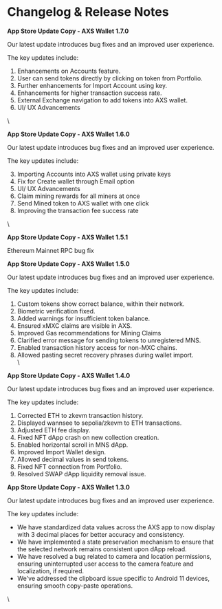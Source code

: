 # Changelog & Release Notes

**App Store Update Copy - AXS Wallet 1.7.0**

Our latest update introduces bug fixes and an improved user experience.

The key updates include:

1. Enhancements on Accounts feature.
2. User can send tokens directly by clicking on token from Portfolio.
3. Further enhancements for Import Account using key.
4. Enhancements for higher transaction success rate.
5. External Exchange navigation to add tokens into AXS wallet.
6. UI/ UX Advancements&#x20;



\


**App Store Update Copy - AXS Wallet 1.6.0**

Our latest update introduces bug fixes and an improved user experience.

The key updates include:

3. Importing Accounts into AXS wallet using private keys
4. Fix for Create wallet through Email option
5. UI/ UX Advancements
6. Claim mining rewards for all miners at once
7. Send Mined token to AXS wallet with one click
8. Improving the transaction fee success rate

\


**App Store Update Copy - AXS Wallet 1.5.1**

Ethereum Mainnet RPC bug fix



**App Store Update Copy - AXS Wallet 1.5.0**

Our latest update introduces bug fixes and an improved user experience.

The key updates include:

1. Custom tokens show correct balance, within their network.
2. Biometric verification fixed.
3. Added warnings for insufficient token balance.
4. Ensured xMXC claims are visible in AXS.
5. Improved Gas recommendations for Mining Claims
6. Clarified error message for sending tokens to unregistered MNS.
7. Enabled transaction history access for non-MXC chains.
8. Allowed pasting secret recovery phrases during wallet import.\
   \


**App Store Update Copy - AXS Wallet 1.4.0**

Our latest update introduces bug fixes and an improved user experience.

The key updates include:

1. Corrected ETH to zkevm transaction history.
2. Displayed wannsee to sepolia/zkevm to ETH transactions.
3. Adjusted ETH fee display.
4. Fixed NFT dApp crash on new collection creation.
5. Enabled horizontal scroll in MNS dApp.
6. Improved Import Wallet design.
7. Allowed decimal values in send tokens.
8. Fixed NFT connection from Portfolio.
9. Resolved SWAP dApp liquidity removal issue.



**App Store Update Copy - AXS Wallet 1.3.0**

Our latest update introduces bug fixes and an improved user experience.

The key updates include:

* We have standardized data values across the AXS app to now display with 3 decimal places for better accuracy and consistency.
* We have implemented a state preservation mechanism to ensure that the selected network remains consistent upon dApp reload.
* We have resolved a bug related to camera and location permissions, ensuring uninterrupted user access to the camera feature and localization, if required.
* We've addressed the clipboard issue specific to Android 11 devices, ensuring smooth copy-paste operations.

\
